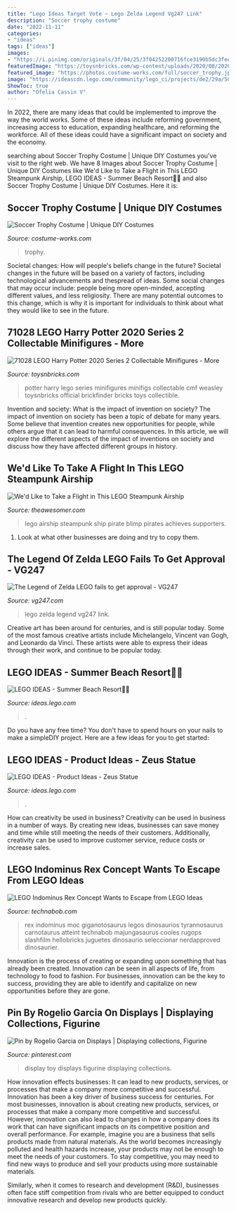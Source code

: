 ```yaml
---
title: "Lego Ideas Target Vote ~ Lego Zelda Legend Vg247 Link"
description: "Soccer trophy costume"
date: "2022-11-11"
categories:
- "ideas"
tags: ["ideas"]
images:
- "https://i.pinimg.com/originals/3f/04/25/3f04252200716fce3190b5dc3fee23c8.jpg"
featuredImage: "https://toysnbricks.com/wp-content/uploads/2020/08/2020-LEGO-Harry-Potter-Series-2-Collectable-Minifigures-71028-3.jpg"
featured_image: "https://photos.costume-works.com/full/soccer_trophy.jpg"
image: "https://ideascdn.lego.com/community/lego_ci/projects/de2/29a/5017600-face-iErr4Dmhhwyj4g-thumbnail-full.jpg"
ShowToc: true
author: "Ofelia Cassin V"
---
```



In 2022, there are many ideas that could be implemented to improve the way the world works. Some of these ideas include reforming government, increasing access to education, expanding healthcare, and reforming the workforce. All of these ideas could have a significant impact on society and the economy.

	

		
searching about Soccer Trophy Costume | Unique DIY Costumes you've visit to the right web. We have 8 Images about Soccer Trophy Costume | Unique DIY Costumes like We&#039;d Like to Take a Flight in This LEGO Steampunk Airship, LEGO IDEAS - Summer Beach Resort🌊🌴 and also Soccer Trophy Costume | Unique DIY Costumes. Here it is:
		
    
## Soccer Trophy Costume | Unique DIY Costumes

<img loading=lazy src="https://photos.costume-works.com/full/soccer_trophy.jpg" onerror="this.onerror=null;this.src='https://tse1.mm.bing.net/th?id=OIP.lqCK1rSOFLkGwVCPUO1FXQHaNM&amp;pid=15.1';" alt="Soccer Trophy Costume | Unique DIY Costumes">

_Source: costume-works.com_

>trophy. 

	

Societal changes: How will people's beliefs change in the future?
Societal changes in the future will be based on a variety of factors, including technological advancements and thespread of ideas. Some social changes that may occur include: people being more open-minded, accepting different values, and less religiosity. There are many potential outcomes to this change, which is why it is important for individuals to think about what they would like to see in the future.

    
## 71028 LEGO Harry Potter 2020 Series 2 Collectable Minifigures - More

<img loading=lazy src="https://toysnbricks.com/wp-content/uploads/2020/08/2020-LEGO-Harry-Potter-Series-2-Collectable-Minifigures-71028-3.jpg" onerror="this.onerror=null;this.src='https://tse1.mm.bing.net/th?id=OIP.6jv9tB5ToFbNylDGMKihMgHaHa&amp;pid=15.1';" alt="71028 LEGO Harry Potter 2020 Series 2 Collectable Minifigures - More">

_Source: toysnbricks.com_

>potter harry lego series minifigures minifigs collectable cmf weasley toysnbricks official brickfinder bricks toys collectible. 

	

Invention and society: What is the impact of invention on society?
The impact of invention on society has been a topic of debate for many years. Some believe that invention creates new opportunities for people, while others argue that it can lead to harmful consequences. In this article, we will explore the different aspects of the impact of inventions on society and discuss how they have affected different groups in history.

    
## We&#039;d Like To Take A Flight In This LEGO Steampunk Airship

<img loading=lazy src="https://theawesomer.com/photos/2021/02/lego_ideas_steampunk_blimp_1.jpg" onerror="this.onerror=null;this.src='https://tse2.mm.bing.net/th?id=OIP.gWnWaDs5qSsakuRcwx1G3QHaET&amp;pid=15.1';" alt="We&#039;d Like to Take a Flight in This LEGO Steampunk Airship">

_Source: theawesomer.com_

>lego airship steampunk ship pirate blimp pirates achieves supporters. 

	

1. Look at what other businesses are doing and try to copy them.

    
## The Legend Of Zelda LEGO Fails To Get Approval - VG247

<img loading=lazy src="https://assets.vg247.com/current/2014/06/LEGO_legend_of_zelda_6.jpg" onerror="this.onerror=null;this.src='https://tse2.mm.bing.net/th?id=OIP.WoYt56twWjBsZ_SixBOWlQHaKZ&amp;pid=15.1';" alt="The Legend of Zelda LEGO fails to get approval - VG247">

_Source: vg247.com_

>lego zelda legend vg247 link. 

	

Creative art has been around for centuries, and is still popular today. Some of the most famous creative artists include Michelangelo, Vincent van Gogh, and Leonardo da Vinci. These artists were able to express their ideas through their work, and continue to be popular today.

    
## LEGO IDEAS - Summer Beach Resort🌊🌴

<img loading=lazy src="https://ideascdn.lego.com/media/generate/entity/lego_ci/project/786d414e-a253-4573-86ee-c0370d16a7a9/20/resize:1600:900/legacy" onerror="this.onerror=null;this.src='https://tse4.mm.bing.net/th?id=OIP.Btny4F8o3wOE_D8XmpnDfgHaE8&amp;pid=15.1';" alt="LEGO IDEAS - Summer Beach Resort🌊🌴">

_Source: ideas.lego.com_

>. 

	

Do you have any free time? You don't have to spend hours on your nails to make a simpleDIY project. Here are a few ideas for you to get started: 

    
## LEGO IDEAS - Product Ideas - Zeus Statue

<img loading=lazy src="https://ideascdn.lego.com/community/lego_ci/projects/de2/29a/5017600-face-iErr4Dmhhwyj4g-thumbnail-full.jpg" onerror="this.onerror=null;this.src='https://tse2.mm.bing.net/th?id=OIP.osvIdRXAYVozjqEZlFSdhwHaHa&amp;pid=15.1';" alt="LEGO IDEAS - Product Ideas - Zeus Statue">

_Source: ideas.lego.com_

>. 

	

How can creativity be used in business?
Creativity can be used in business in a number of ways. By creating new ideas, businesses can save money and time while still meeting the needs of their customers. Additionally, creativity can be used to improve customer service, reduce costs or increase sales.

    
## LEGO Indominus Rex Concept Wants To Escape From LEGO Ideas

<img loading=lazy src="https://technabob.com/blog/wp-content/uploads/2015/06/lego_indominus_rex_concept_by_senteosan_4-900x506.jpg" onerror="this.onerror=null;this.src='https://tse2.mm.bing.net/th?id=OIP.8UwHQt4Kkm5lr5-gz3LzcgHaEK&amp;pid=15.1';" alt="LEGO Indominus Rex Concept Wants to Escape from LEGO Ideas">

_Source: technabob.com_

>rex indominus moc giganotosaurus legos dinosaurios tyrannosaurus carnotaurus atteint technabob majungasaurus cooles rugops slashfilm hellobricks juguetes dinosaurio seleccionar nerdapproved dinosaurier. 

	

Innovation is the process of creating or expanding upon something that has already been created. Innovation can be seen in all aspects of life, from technology to food to fashion. For businesses, innovation can be the key to success, providing they are able to identify and capitalize on new opportunities before they are gone.

    
## Pin By Rogelio Garcia On Displays | Displaying Collections, Figurine

<img loading=lazy src="https://i.pinimg.com/originals/3f/04/25/3f04252200716fce3190b5dc3fee23c8.jpg" onerror="this.onerror=null;this.src='https://tse4.mm.bing.net/th?id=OIP.wAdIl-hVLxOgyZxfs-7-ngHaJ8&amp;pid=15.1';" alt="Pin by Rogelio Garcia on Displays | Displaying collections, Figurine">

_Source: pinterest.com_

>display toy displays figurine displaying collections. 

	

How innovation effects businesses: It can lead to new products, services, or processes that make a company more competitive and successful.
Innovation has been a key driver of business success for centuries. For most businesses, innovation is about creating new products, services, or processes that make a company more competitive and successful. However, innovation can also lead to changes in how a company does its work that can have significant impacts on its competitive position and overall performance.
For example, imagine you are a business that sells products made from natural materials. As the world becomes increasingly polluted and health hazards increase, your products may not be enough to meet the needs of your customers. To stay competitive, you may need to find new ways to produce and sell your products using more sustainable materials.

Similarly, when it comes to research and development (R&D), businesses often face stiff competition from rivals who are better equipped to conduct innovative research and develop new products quickly.

